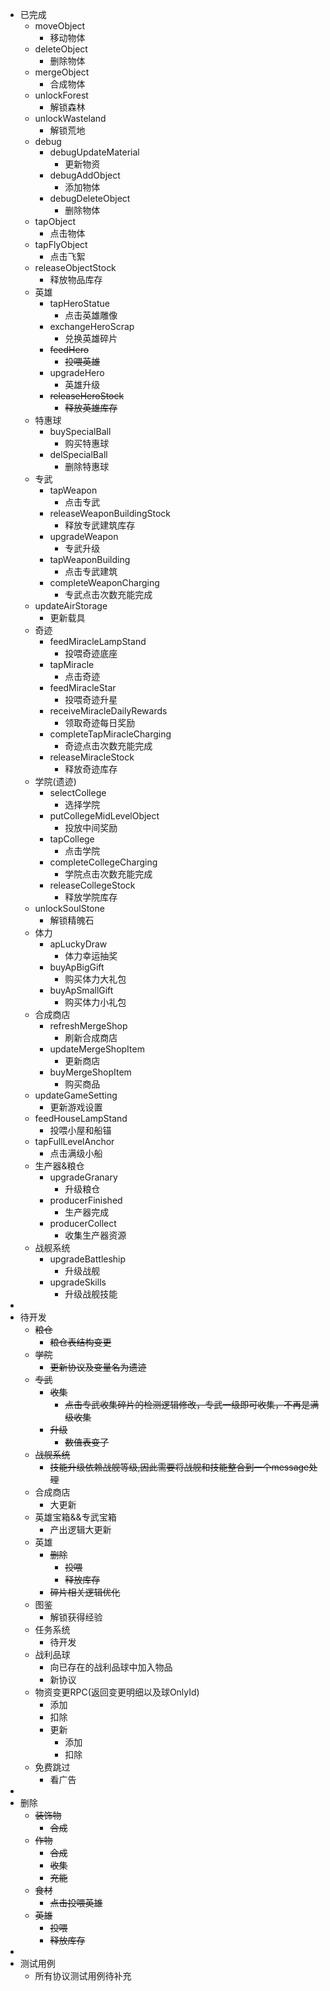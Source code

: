 - 已完成
	- moveObject
		- 移动物体
	- deleteObject
		- 删除物体
	- mergeObject
		- 合成物体
	- unlockForest
		- 解锁森林
	- unlockWasteland
		- 解锁荒地
	- debug
		- debugUpdateMaterial
			- 更新物资
		- debugAddObject
			- 添加物体
		- debugDeleteObject
			- 删除物体
	- tapObject
		- 点击物体
	- tapFlyObject
		- 点击飞絮
	- releaseObjectStock
		- 释放物品库存
	- 英雄
		- tapHeroStatue
			- 点击英雄雕像
		- exchangeHeroScrap
			- 兑换英雄碎片
		- <s>feedHero</s>
			- <s>投喂英雄</s>
		- upgradeHero
			- 英雄升级
		- <s>releaseHeroStock</s>
			- <s>释放英雄库存</s>
	- 特惠球
		- buySpecialBall
			- 购买特惠球
		- delSpecialBall
			- 删除特惠球
	- 专武
		- tapWeapon
			- 点击专武
		- releaseWeaponBuildingStock
			- 释放专武建筑库存
		- upgradeWeapon
			- 专武升级
		- tapWeaponBuilding
			- 点击专武建筑
		- completeWeaponCharging
			- 专武点击次数充能完成
	- updateAirStorage
		- 更新载具
	- 奇迹
		- feedMiracleLampStand
			- 投喂奇迹底座
		- tapMiracle
			- 点击奇迹
		- feedMiracleStar
			- 投喂奇迹升星
		- receiveMiracleDailyRewards
			- 领取奇迹每日奖励
		- completeTapMiracleCharging
			- 奇迹点击次数充能完成
		- releaseMiracleStock
			- 释放奇迹库存
	- 学院(遗迹)
		- selectCollege
			- 选择学院
		- putCollegeMidLevelObject
			- 投放中间奖励
		- tapCollege
			- 点击学院
		- completeCollegeCharging
			- 学院点击次数充能完成
		- releaseCollegeStock
			- 释放学院库存
	- unlockSoulStone
		- 解锁精魄石
	- 体力
		- apLuckyDraw
			- 体力幸运抽奖
		- buyApBigGift
			- 购买体力大礼包
		- buyApSmallGift
			- 购买体力小礼包
	- 合成商店
		- refreshMergeShop
			- 刷新合成商店
		- updateMergeShopItem
			- 更新商店
		- buyMergeShopItem
			- 购买商品
	- updateGameSetting
		- 更新游戏设置
	- feedHouseLampStand
		- 投喂小屋和船锚
	- tapFullLevelAnchor
		- 点击满级小船
	- 生产器&粮仓
		- upgradeGranary
			- 升级粮仓
		- producerFinished
			- 生产器完成
		- producerCollect
			- 收集生产器资源
	- 战舰系统
		- upgradeBattleship
			- 升级战舰
		- upgradeSkills
			- 升级战舰技能
-
- 待开发
	- <s>粮仓</s>
		- <s>粮仓表结构变更</s>
	- <s>学院</s>
		- <s>更新协议及变量名为遗迹</s>
	- <s>专武</s>
		- <s>收集</s>
			- <s>点击专武收集碎片的检测逻辑修改，专武一级即可收集，不再是满级收集</s>
		- <s>升级</s>
			- <s>数值表变了</s>
	- <s>战舰系统</s>
		- <s>技能升级依赖战舰等级,因此需要将战舰和技能整合到一个message处理</s>
	- 合成商店
		- 大更新
	- 英雄宝箱&&专武宝箱
		- 产出逻辑大更新
	- 英雄
		- <s>删除</s>
			- <s>投喂</s>
			- <s>释放库存</s>
		- <s>碎片相关逻辑优化</s>
	- 图鉴
		- 解锁获得经验
	- 任务系统
		- 待开发
	- 战利品球
		- 向已存在的战利品球中加入物品
		- 新协议
	- 物资变更RPC(返回变更明细以及球OnlyId)
		- 添加
		- 扣除
		- 更新
			- 添加
			- 扣除
	- 免费跳过
		- 看广告
-
- 删除
	- <s>装饰物</s>
		- <s>合成</s>
	- <s>作物</s>
		- <s>合成</s>
		- <s>收集</s>
		- <s>充能</s>
	- <s>食材</s>
		- <s>点击投喂英雄</s>
	- <s>英雄</s>
		- <s>投喂</s>
		- <s>释放库存</s>
-
- 测试用例
	- 所有协议测试用例待补充